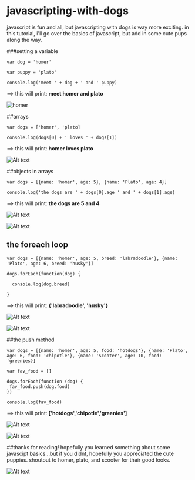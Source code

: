 javascripting-with-dogs
===

javascript is fun and all, but javascripting with dogs is way more exciting. in this tutorial, i'll go over the basics of javascript, but add in some cute pups along the way. 

###setting a variable 
``` 
var dog = 'homer'

var puppy = 'plato'

console.log('meet ' + dog + ' and ' puppy) 
```

 ==> this will print: **meet homer and plato**

![homer](/img/homer.jpg)

##arrays
```
var dogs = ['homer', 'plato]

console.log(dogs[0] + ' loves ' + dogs[1])

```

==> this will print: **homer loves plato**

![Alt text](/img/homerandplato.jpg)

##objects in arrays 
```
var dogs = [{name: 'homer', age: 5}, {name: 'Plato', age: 4}]

console.log('the dogs are ' + dogs[0].age ' and ' + dogs[1].age)

```

==> this will print: **the dogs are 5 and 4**

![Alt text](/img/180831_1599740081972_7795070_n.jpg)

![Alt text](/img/plato3.jpg)


## the foreach loop
```
var dogs = [{name: 'homer', age: 5, breed: 'labradoodle'}, {name: 'Plato', age: 6, breed: 'husky'}]

dogs.forEach(function(dog) {
  
  console.log(dog.breed)

}
```

==> this will print: **{'labradoodle', 'husky'}**

![Alt text](/img/plato10.jpg)

![Alt text](/img/homer10.jpg)

##the push method
```
var dogs = [{name: 'homer', age: 5, food: 'hotdogs'}, {name: 'Plato', age: 6, food: 'chipotle'}, {name: 'Scooter', age: 10, food: 'greenies}]

var fav_food = []

dogs.forEach(function (dog) {
 fav_food.push(dog.food)
})

console.log(fav_food)
```
==> this will print: **['hotdogs','chipotle','greenies']**

![Alt text](/img/homerandplato2.jpg)

![Alt text](/img/scooter.jpg)


##thanks for reading!
hopefully you learned something about some javascipt basics...but if you didnt, hopefully you appreciated the cute puppies. shoutout to homer, plato, and scooter for their good looks.

![Alt text](/img/downingandplato.jpg)
